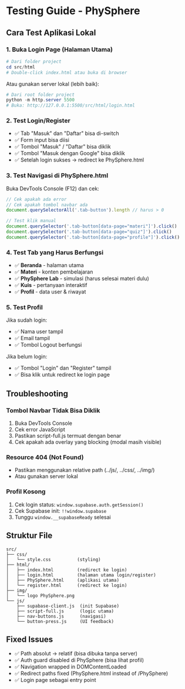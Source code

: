 # Testing Guide - PhySphere

## Cara Test Aplikasi Lokal

### 1. Buka Login Page (Halaman Utama)
```powershell
# Dari folder project
cd src/html
# Double-click index.html atau buka di browser
```

Atau gunakan server lokal (lebih baik):
```powershell
# Dari root folder project
python -m http.server 5500
# Buka: http://127.0.0.1:5500/src/html/login.html
```

### 2. Test Login/Register
- ✅ Tab "Masuk" dan "Daftar" bisa di-switch
- ✅ Form input bisa diisi
- ✅ Tombol "Masuk" / "Daftar" bisa diklik
- ✅ Tombol "Masuk dengan Google" bisa diklik
- ✅ Setelah login sukses → redirect ke PhySphere.html

### 3. Test Navigasi di PhySphere.html
Buka DevTools Console (F12) dan cek:
```javascript
// Cek apakah ada error
// Cek apakah tombol navbar ada
document.querySelectorAll('.tab-button').length // harus > 0

// Test klik manual
document.querySelector('.tab-button[data-page="materi"]').click()
document.querySelector('.tab-button[data-page="quiz"]').click()
document.querySelector('.tab-button[data-page="profile"]').click()
```

### 4. Test Tab yang Harus Berfungsi
- ✅ **Beranda** - halaman utama
- ✅ **Materi** - konten pembelajaran
- ✅ **PhySphere Lab** - simulasi (harus selesai materi dulu)
- ✅ **Kuis** - pertanyaan interaktif
- ✅ **Profil** - data user & riwayat

### 5. Test Profil
Jika sudah login:
- ✅ Nama user tampil
- ✅ Email tampil
- ✅ Tombol Logout berfungsi

Jika belum login:
- ✅ Tombol "Login" dan "Register" tampil
- ✅ Bisa klik untuk redirect ke login page

## Troubleshooting

### Tombol Navbar Tidak Bisa Diklik
1. Buka DevTools Console
2. Cek error JavaScript
3. Pastikan script-full.js termuat dengan benar
4. Cek apakah ada overlay yang blocking (modal masih visible)

### Resource 404 (Not Found)
- Pastikan menggunakan relative path (../js/, ../css/, ../img/)
- Atau gunakan server lokal

### Profil Kosong
1. Cek login status: `window.supabase.auth.getSession()`
2. Cek Supabase init: `!!window.supabase`
3. Tunggu `window.__supabaseReady` selesai

## Struktur File
```
src/
├── css/
│   └── style.css          (styling)
├── html/
│   ├── index.html         (redirect ke login)
│   ├── login.html         (halaman utama login/register)
│   ├── PhySphere.html     (aplikasi utama)
│   └── register.html      (redirect ke login)
├── img/
│   └── logo PhySphere.png
└── js/
    ├── supabase-client.js  (init Supabase)
    ├── script-full.js      (logic utama)
    ├── nav-buttons.js      (navigasi)
    └── button-press.js     (UI feedback)
```

## Fixed Issues
- ✅ Path absolut → relatif (bisa dibuka tanpa server)
- ✅ Auth guard disabled di PhySphere (bisa lihat profil)
- ✅ Navigation wrapped in DOMContentLoaded
- ✅ Redirect paths fixed (PhySphere.html instead of /PhySphere)
- ✅ Login page sebagai entry point
